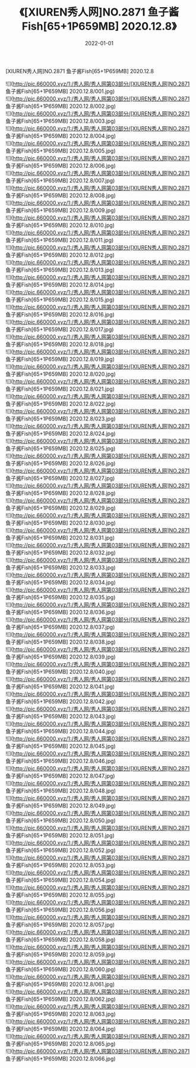 ﻿---
layout: post
title:  《[XIUREN秀人网]NO.2871 鱼子酱Fish[65+1P659MB] 2020.12.8》
date:   2022-01-01
img: http://pic.660000.xyz/1:/秀人网/秀人网第03部分/[XIUREN秀人网]NO.2871 鱼子酱Fish[65+1P659MB] 2020.12.8/000.jpg
categories: [美女, 清纯, 唯美]
---

[XIUREN秀人网]NO.2871 鱼子酱Fish[65+1P659MB] 2020.12.8

 ![](http://pic.660000.xyz/1:/秀人网/秀人网第03部分/[XIUREN秀人网]NO.2871 鱼子酱Fish[65+1P659MB] 2020.12.8/001.jpg) <br>![](http://pic.660000.xyz/1:/秀人网/秀人网第03部分/[XIUREN秀人网]NO.2871 鱼子酱Fish[65+1P659MB] 2020.12.8/002.jpg) <br>![](http://pic.660000.xyz/1:/秀人网/秀人网第03部分/[XIUREN秀人网]NO.2871 鱼子酱Fish[65+1P659MB] 2020.12.8/003.jpg) <br>![](http://pic.660000.xyz/1:/秀人网/秀人网第03部分/[XIUREN秀人网]NO.2871 鱼子酱Fish[65+1P659MB] 2020.12.8/004.jpg) <br>![](http://pic.660000.xyz/1:/秀人网/秀人网第03部分/[XIUREN秀人网]NO.2871 鱼子酱Fish[65+1P659MB] 2020.12.8/005.jpg) <br>![](http://pic.660000.xyz/1:/秀人网/秀人网第03部分/[XIUREN秀人网]NO.2871 鱼子酱Fish[65+1P659MB] 2020.12.8/006.jpg) <br>![](http://pic.660000.xyz/1:/秀人网/秀人网第03部分/[XIUREN秀人网]NO.2871 鱼子酱Fish[65+1P659MB] 2020.12.8/007.jpg) <br>![](http://pic.660000.xyz/1:/秀人网/秀人网第03部分/[XIUREN秀人网]NO.2871 鱼子酱Fish[65+1P659MB] 2020.12.8/008.jpg) <br>![](http://pic.660000.xyz/1:/秀人网/秀人网第03部分/[XIUREN秀人网]NO.2871 鱼子酱Fish[65+1P659MB] 2020.12.8/009.jpg) <br>![](http://pic.660000.xyz/1:/秀人网/秀人网第03部分/[XIUREN秀人网]NO.2871 鱼子酱Fish[65+1P659MB] 2020.12.8/010.jpg) <br>![](http://pic.660000.xyz/1:/秀人网/秀人网第03部分/[XIUREN秀人网]NO.2871 鱼子酱Fish[65+1P659MB] 2020.12.8/011.jpg) <br>![](http://pic.660000.xyz/1:/秀人网/秀人网第03部分/[XIUREN秀人网]NO.2871 鱼子酱Fish[65+1P659MB] 2020.12.8/012.jpg) <br>![](http://pic.660000.xyz/1:/秀人网/秀人网第03部分/[XIUREN秀人网]NO.2871 鱼子酱Fish[65+1P659MB] 2020.12.8/013.jpg) <br>![](http://pic.660000.xyz/1:/秀人网/秀人网第03部分/[XIUREN秀人网]NO.2871 鱼子酱Fish[65+1P659MB] 2020.12.8/014.jpg) <br>![](http://pic.660000.xyz/1:/秀人网/秀人网第03部分/[XIUREN秀人网]NO.2871 鱼子酱Fish[65+1P659MB] 2020.12.8/015.jpg) <br>![](http://pic.660000.xyz/1:/秀人网/秀人网第03部分/[XIUREN秀人网]NO.2871 鱼子酱Fish[65+1P659MB] 2020.12.8/016.jpg) <br>![](http://pic.660000.xyz/1:/秀人网/秀人网第03部分/[XIUREN秀人网]NO.2871 鱼子酱Fish[65+1P659MB] 2020.12.8/017.jpg) <br>![](http://pic.660000.xyz/1:/秀人网/秀人网第03部分/[XIUREN秀人网]NO.2871 鱼子酱Fish[65+1P659MB] 2020.12.8/018.jpg) <br>![](http://pic.660000.xyz/1:/秀人网/秀人网第03部分/[XIUREN秀人网]NO.2871 鱼子酱Fish[65+1P659MB] 2020.12.8/019.jpg) <br>![](http://pic.660000.xyz/1:/秀人网/秀人网第03部分/[XIUREN秀人网]NO.2871 鱼子酱Fish[65+1P659MB] 2020.12.8/020.jpg) <br>![](http://pic.660000.xyz/1:/秀人网/秀人网第03部分/[XIUREN秀人网]NO.2871 鱼子酱Fish[65+1P659MB] 2020.12.8/021.jpg) <br>![](http://pic.660000.xyz/1:/秀人网/秀人网第03部分/[XIUREN秀人网]NO.2871 鱼子酱Fish[65+1P659MB] 2020.12.8/022.jpg) <br>![](http://pic.660000.xyz/1:/秀人网/秀人网第03部分/[XIUREN秀人网]NO.2871 鱼子酱Fish[65+1P659MB] 2020.12.8/023.jpg) <br>![](http://pic.660000.xyz/1:/秀人网/秀人网第03部分/[XIUREN秀人网]NO.2871 鱼子酱Fish[65+1P659MB] 2020.12.8/024.jpg) <br>![](http://pic.660000.xyz/1:/秀人网/秀人网第03部分/[XIUREN秀人网]NO.2871 鱼子酱Fish[65+1P659MB] 2020.12.8/025.jpg) <br>![](http://pic.660000.xyz/1:/秀人网/秀人网第03部分/[XIUREN秀人网]NO.2871 鱼子酱Fish[65+1P659MB] 2020.12.8/026.jpg) <br>![](http://pic.660000.xyz/1:/秀人网/秀人网第03部分/[XIUREN秀人网]NO.2871 鱼子酱Fish[65+1P659MB] 2020.12.8/027.jpg) <br>![](http://pic.660000.xyz/1:/秀人网/秀人网第03部分/[XIUREN秀人网]NO.2871 鱼子酱Fish[65+1P659MB] 2020.12.8/028.jpg) <br>![](http://pic.660000.xyz/1:/秀人网/秀人网第03部分/[XIUREN秀人网]NO.2871 鱼子酱Fish[65+1P659MB] 2020.12.8/029.jpg) <br>![](http://pic.660000.xyz/1:/秀人网/秀人网第03部分/[XIUREN秀人网]NO.2871 鱼子酱Fish[65+1P659MB] 2020.12.8/030.jpg) <br>![](http://pic.660000.xyz/1:/秀人网/秀人网第03部分/[XIUREN秀人网]NO.2871 鱼子酱Fish[65+1P659MB] 2020.12.8/031.jpg) <br>![](http://pic.660000.xyz/1:/秀人网/秀人网第03部分/[XIUREN秀人网]NO.2871 鱼子酱Fish[65+1P659MB] 2020.12.8/032.jpg) <br>![](http://pic.660000.xyz/1:/秀人网/秀人网第03部分/[XIUREN秀人网]NO.2871 鱼子酱Fish[65+1P659MB] 2020.12.8/033.jpg) <br>![](http://pic.660000.xyz/1:/秀人网/秀人网第03部分/[XIUREN秀人网]NO.2871 鱼子酱Fish[65+1P659MB] 2020.12.8/034.jpg) <br>![](http://pic.660000.xyz/1:/秀人网/秀人网第03部分/[XIUREN秀人网]NO.2871 鱼子酱Fish[65+1P659MB] 2020.12.8/035.jpg) <br>![](http://pic.660000.xyz/1:/秀人网/秀人网第03部分/[XIUREN秀人网]NO.2871 鱼子酱Fish[65+1P659MB] 2020.12.8/036.jpg) <br>![](http://pic.660000.xyz/1:/秀人网/秀人网第03部分/[XIUREN秀人网]NO.2871 鱼子酱Fish[65+1P659MB] 2020.12.8/037.jpg) <br>![](http://pic.660000.xyz/1:/秀人网/秀人网第03部分/[XIUREN秀人网]NO.2871 鱼子酱Fish[65+1P659MB] 2020.12.8/038.jpg) <br>![](http://pic.660000.xyz/1:/秀人网/秀人网第03部分/[XIUREN秀人网]NO.2871 鱼子酱Fish[65+1P659MB] 2020.12.8/039.jpg) <br>![](http://pic.660000.xyz/1:/秀人网/秀人网第03部分/[XIUREN秀人网]NO.2871 鱼子酱Fish[65+1P659MB] 2020.12.8/040.jpg) <br>![](http://pic.660000.xyz/1:/秀人网/秀人网第03部分/[XIUREN秀人网]NO.2871 鱼子酱Fish[65+1P659MB] 2020.12.8/041.jpg) <br>![](http://pic.660000.xyz/1:/秀人网/秀人网第03部分/[XIUREN秀人网]NO.2871 鱼子酱Fish[65+1P659MB] 2020.12.8/042.jpg) <br>![](http://pic.660000.xyz/1:/秀人网/秀人网第03部分/[XIUREN秀人网]NO.2871 鱼子酱Fish[65+1P659MB] 2020.12.8/043.jpg) <br>![](http://pic.660000.xyz/1:/秀人网/秀人网第03部分/[XIUREN秀人网]NO.2871 鱼子酱Fish[65+1P659MB] 2020.12.8/044.jpg) <br>![](http://pic.660000.xyz/1:/秀人网/秀人网第03部分/[XIUREN秀人网]NO.2871 鱼子酱Fish[65+1P659MB] 2020.12.8/045.jpg) <br>![](http://pic.660000.xyz/1:/秀人网/秀人网第03部分/[XIUREN秀人网]NO.2871 鱼子酱Fish[65+1P659MB] 2020.12.8/046.jpg) <br>![](http://pic.660000.xyz/1:/秀人网/秀人网第03部分/[XIUREN秀人网]NO.2871 鱼子酱Fish[65+1P659MB] 2020.12.8/047.jpg) <br>![](http://pic.660000.xyz/1:/秀人网/秀人网第03部分/[XIUREN秀人网]NO.2871 鱼子酱Fish[65+1P659MB] 2020.12.8/048.jpg) <br>![](http://pic.660000.xyz/1:/秀人网/秀人网第03部分/[XIUREN秀人网]NO.2871 鱼子酱Fish[65+1P659MB] 2020.12.8/049.jpg) <br>![](http://pic.660000.xyz/1:/秀人网/秀人网第03部分/[XIUREN秀人网]NO.2871 鱼子酱Fish[65+1P659MB] 2020.12.8/050.jpg) <br>![](http://pic.660000.xyz/1:/秀人网/秀人网第03部分/[XIUREN秀人网]NO.2871 鱼子酱Fish[65+1P659MB] 2020.12.8/051.jpg) <br>![](http://pic.660000.xyz/1:/秀人网/秀人网第03部分/[XIUREN秀人网]NO.2871 鱼子酱Fish[65+1P659MB] 2020.12.8/052.jpg) <br>![](http://pic.660000.xyz/1:/秀人网/秀人网第03部分/[XIUREN秀人网]NO.2871 鱼子酱Fish[65+1P659MB] 2020.12.8/053.jpg) <br>![](http://pic.660000.xyz/1:/秀人网/秀人网第03部分/[XIUREN秀人网]NO.2871 鱼子酱Fish[65+1P659MB] 2020.12.8/054.jpg) <br>![](http://pic.660000.xyz/1:/秀人网/秀人网第03部分/[XIUREN秀人网]NO.2871 鱼子酱Fish[65+1P659MB] 2020.12.8/055.jpg) <br>![](http://pic.660000.xyz/1:/秀人网/秀人网第03部分/[XIUREN秀人网]NO.2871 鱼子酱Fish[65+1P659MB] 2020.12.8/056.jpg) <br>![](http://pic.660000.xyz/1:/秀人网/秀人网第03部分/[XIUREN秀人网]NO.2871 鱼子酱Fish[65+1P659MB] 2020.12.8/057.jpg) <br>![](http://pic.660000.xyz/1:/秀人网/秀人网第03部分/[XIUREN秀人网]NO.2871 鱼子酱Fish[65+1P659MB] 2020.12.8/058.jpg) <br>![](http://pic.660000.xyz/1:/秀人网/秀人网第03部分/[XIUREN秀人网]NO.2871 鱼子酱Fish[65+1P659MB] 2020.12.8/059.jpg) <br>![](http://pic.660000.xyz/1:/秀人网/秀人网第03部分/[XIUREN秀人网]NO.2871 鱼子酱Fish[65+1P659MB] 2020.12.8/060.jpg) <br>![](http://pic.660000.xyz/1:/秀人网/秀人网第03部分/[XIUREN秀人网]NO.2871 鱼子酱Fish[65+1P659MB] 2020.12.8/061.jpg) <br>![](http://pic.660000.xyz/1:/秀人网/秀人网第03部分/[XIUREN秀人网]NO.2871 鱼子酱Fish[65+1P659MB] 2020.12.8/062.jpg) <br>![](http://pic.660000.xyz/1:/秀人网/秀人网第03部分/[XIUREN秀人网]NO.2871 鱼子酱Fish[65+1P659MB] 2020.12.8/063.jpg) <br>![](http://pic.660000.xyz/1:/秀人网/秀人网第03部分/[XIUREN秀人网]NO.2871 鱼子酱Fish[65+1P659MB] 2020.12.8/064.jpg) <br>![](http://pic.660000.xyz/1:/秀人网/秀人网第03部分/[XIUREN秀人网]NO.2871 鱼子酱Fish[65+1P659MB] 2020.12.8/065.jpg) <br>![](http://pic.660000.xyz/1:/秀人网/秀人网第03部分/[XIUREN秀人网]NO.2871 鱼子酱Fish[65+1P659MB] 2020.12.8/066.jpg) <br>